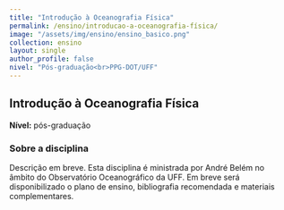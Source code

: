 ```yaml
---
title: "Introdução à Oceanografia Física"
permalink: /ensino/introducao-a-oceanografia-física/
image: "/assets/img/ensino/ensino_basico.png"
collection: ensino
layout: single
author_profile: false
nivel: "Pós-graduação<br>PPG-DOT/UFF"
---
```


## Introdução à Oceanografia Física

**Nível:** pós-graduação  


### Sobre a disciplina

Descrição em breve. Esta disciplina é ministrada por André Belém no âmbito do Observatório Oceanográfico da UFF. Em breve será disponibilizado o plano de ensino, bibliografia recomendada e materiais complementares.
